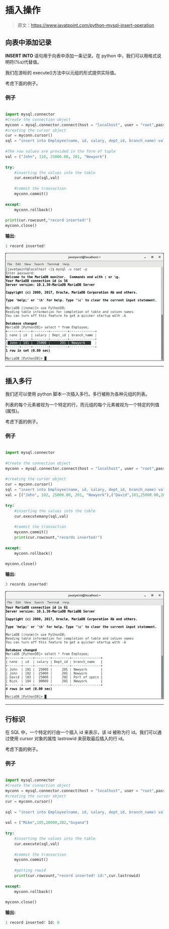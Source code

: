 # 插入操作

> 原文：<https://www.javatpoint.com/python-mysql-insert-operation>

## 向表中添加记录

**INSERT INTO** 语句用于向表中添加一条记录。在 python 中，我们可以用格式说明符(%s)代替值。

我们在游标的 execute()方法中以元组的形式提供实际值。

考虑下面的例子。

### 例子

```py

import mysql.connector
#Create the connection object 
myconn = mysql.connector.connect(host = "localhost", user = "root",passwd = "google",database = "PythonDB")
#creating the cursor object
cur = myconn.cursor()
sql = "insert into Employee(name, id, salary, dept_id, branch_name) values (%s, %s, %s, %s, %s)"

#The row values are provided in the form of tuple 
val = ("John", 110, 25000.00, 201, "Newyork")

try:
    #inserting the values into the table
    cur.execute(sql,val)

    #commit the transaction 
    myconn.commit()

except:
    myconn.rollback()

print(cur.rowcount,"record inserted!")
myconn.close()

```

**输出:**

```py
1 record inserted!

```

![Insert Operation](img/b8ab14d98505f34fba8b08b3be886acd.png)

* * *

## 插入多行

我们还可以使用 python 脚本一次插入多行。多行被称为各种元组的列表。

列表的每个元素被视为一个特定的行，而元组的每个元素被视为一个特定的列值(属性)。

考虑下面的例子。

### 例子

```py

import mysql.connector

#Create the connection object 
myconn = mysql.connector.connect(host = "localhost", user = "root",passwd = "google",database = "PythonDB")

#creating the cursor object
cur = myconn.cursor()
sql = "insert into Employee(name, id, salary, dept_id, branch_name) values (%s, %s, %s, %s, %s)"
val = [("John", 102, 25000.00, 201, "Newyork"),("David",103,25000.00,202,"Port of spain"),("Nick",104,90000.00,201,"Newyork")]

try:
    #inserting the values into the table
    cur.executemany(sql,val)

    #commit the transaction 
    myconn.commit()
    print(cur.rowcount,"records inserted!")

except:
    myconn.rollback()

myconn.close()

```

**输出:**

```py
3 records inserted! 

```

![Insert Operation](img/785a85c85699bfe41b9ba3818386cfc0.png)

* * *

## 行标识

在 SQL 中，一个特定的行由一个插入 id 来表示，该 id 被称为行 id。我们可以通过使用 cursor 对象的属性 lastrowid 来获取最后插入的行 id。

考虑下面的例子。

### 例子

```py

import mysql.connector
#Create the connection object 
myconn = mysql.connector.connect(host = "localhost", user = "root",passwd = "google",database = "PythonDB")
#creating the cursor object
cur = myconn.cursor()

sql = "insert into Employee(name, id, salary, dept_id, branch_name) values (%s, %s, %s, %s, %s)"

val = ("Mike",105,28000,202,"Guyana")

try:
    #inserting the values into the table
    cur.execute(sql,val)

    #commit the transaction 
    myconn.commit()

    #getting rowid
    print(cur.rowcount,"record inserted! id:",cur.lastrowid)

except:
    myconn.rollback()

myconn.close()

```

**输出:**

```py
1 record inserted! Id: 0

```